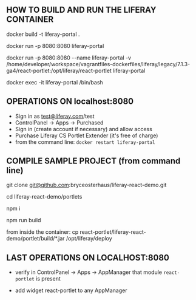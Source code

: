 ## HOW TO BUILD AND RUN THE LIFERAY CONTAINER

docker build -t liferay-portal .

docker run -p 8080:8080 liferay-portal

docker run -p 8080:8080 --name liferay-portal -v /home/developer/workspace/vagrantfiles-dockerfiles/liferay/legacy/7.1.3-ga4/react-portlet:/opt/liferay/react-portlet liferay-portal

docker exec -it liferay-portal /bin/bash

## OPERATIONS ON localhost:8080

- Sign in as test@liferay.com/test
- ControlPanel -> Apps -> Purchased
- Sign in (create account if necessary) and allow access
- Purchase Liferay CS Portlet Extender (it's free of charge)
- from the command line: `docker restart liferay-portal`

## COMPILE SAMPLE PROJECT (from command line)

git clone git@github.com:bryceosterhaus/liferay-react-demo.git

cd liferay-react-demo/portlets

npm i

npm run build

from inside the container: cp react-portlet/liferay-react-demo/portlet/build/*.jar /opt/liferay/deploy

## LAST OPERATIONS ON LOCALHOST:8080

- verify in ControlPanel -> Apps -> AppManager that module `react-portlet` is present

- add widget react-portlet to any AppManager
